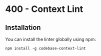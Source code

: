 # 400 - Context Lint

## Installation

You can install the linter globally using npm:

```
npm install -g codebase-context-lint
```

